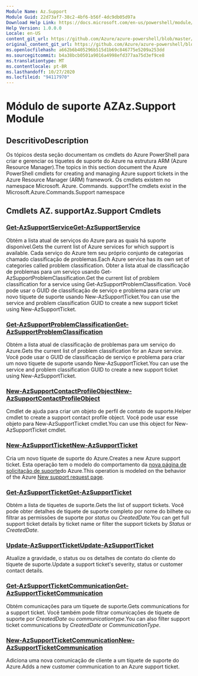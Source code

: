 ```yaml
---
Module Name: Az.Support
Module Guid: 22d73af7-38c2-4bf6-b56f-4dc9db05d97a
Download Help Link: https://docs.microsoft.com/en-us/powershell/module/az.support
Help Version: 1.0.0.0
Locale: en-US
content_git_url: https://github.com/Azure/azure-powershell/blob/master/src/Support/Support/help/Az.Support.md
original_content_git_url: https://github.com/Azure/azure-powershell/blob/master/src/Support/Support/help/Az.Support.md
ms.openlocfilehash: a662b6b405296b515d1b69c846775e5209a253dd
ms.sourcegitcommit: b4a38bcb0501a9016a4998efd377aa75d3ef9ce8
ms.translationtype: MT
ms.contentlocale: pt-BR
ms.lasthandoff: 10/27/2020
ms.locfileid: "94117970"
---
```

# <span data-ttu-id="4e8bb-101">Módulo de suporte AZ</span><span class="sxs-lookup"><span data-stu-id="4e8bb-101">Az.Support Module</span></span>
## <span data-ttu-id="4e8bb-102">Descritivo</span><span class="sxs-lookup"><span data-stu-id="4e8bb-102">Description</span></span>
<span data-ttu-id="4e8bb-103">Os tópicos desta seção documentam os cmdlets do Azure PowerShell para criar e gerenciar os tíquetes de suporte do Azure na estrutura ARM (Azure Resource Manager).</span><span class="sxs-lookup"><span data-stu-id="4e8bb-103">The topics in this section document the Azure PowerShell cmdlets for creating and managing Azure support tickets in the Azure Resource Manager (ARM) framework.</span></span> <span data-ttu-id="4e8bb-104">Os cmdlets existem no namespace Microsoft. Azure. Commands. support</span><span class="sxs-lookup"><span data-stu-id="4e8bb-104">The cmdlets exist in the Microsoft.Azure.Commands.Support namespace</span></span>

## <span data-ttu-id="4e8bb-105">Cmdlets AZ. support</span><span class="sxs-lookup"><span data-stu-id="4e8bb-105">Az.Support Cmdlets</span></span>
### [<span data-ttu-id="4e8bb-106">Get-AzSupportService</span><span class="sxs-lookup"><span data-stu-id="4e8bb-106">Get-AzSupportService</span></span>](Get-AzSupportService.md)
<span data-ttu-id="4e8bb-107">Obtém a lista atual de serviços do Azure para as quais há suporte disponível.</span><span class="sxs-lookup"><span data-stu-id="4e8bb-107">Gets the current list of Azure services for which support is available.</span></span> <span data-ttu-id="4e8bb-108">Cada serviço do Azure tem seu próprio conjunto de categorias chamado classificação de problemas.</span><span class="sxs-lookup"><span data-stu-id="4e8bb-108">Each Azure service has its own set of categories called problem classification.</span></span> <span data-ttu-id="4e8bb-109">Obter a lista atual de classificação de problemas para um serviço usando Get-AzSupportProblemClassification.</span><span class="sxs-lookup"><span data-stu-id="4e8bb-109">Get the current list of problem classification for a service using Get-AzSupportProblemClassification.</span></span> <span data-ttu-id="4e8bb-110">Você pode usar o GUID de classificação de serviço e problema para criar um novo tíquete de suporte usando New-AzSupportTicket.</span><span class="sxs-lookup"><span data-stu-id="4e8bb-110">You can use the service and problem classification GUID to create a new support ticket using New-AzSupportTicket.</span></span>

### [<span data-ttu-id="4e8bb-111">Get-AzSupportProblemClassification</span><span class="sxs-lookup"><span data-stu-id="4e8bb-111">Get-AzSupportProblemClassification</span></span>](Get-AzSupportProblemClassification.md)
<span data-ttu-id="4e8bb-112">Obtém a lista atual de classificação de problemas para um serviço do Azure.</span><span class="sxs-lookup"><span data-stu-id="4e8bb-112">Gets the current list of problem classification for an Azure service.</span></span> <span data-ttu-id="4e8bb-113">Você pode usar o GUID de classificação de serviço e problema para criar um novo tíquete de suporte usando New-AzSupportTicket.</span><span class="sxs-lookup"><span data-stu-id="4e8bb-113">You can use the service and problem classification GUID to create a new support ticket using New-AzSupportTicket.</span></span> 

### [<span data-ttu-id="4e8bb-114">New-AzSupportContactProfileObject</span><span class="sxs-lookup"><span data-stu-id="4e8bb-114">New-AzSupportContactProfileObject</span></span>](New-AzSupportContactProfileObject.md)
<span data-ttu-id="4e8bb-115">Cmdlet de ajuda para criar um objeto de perfil de contato de suporte.</span><span class="sxs-lookup"><span data-stu-id="4e8bb-115">Helper cmdlet to create a support contact profile object.</span></span> <span data-ttu-id="4e8bb-116">Você pode usar esse objeto para New-AzSupportTicket cmdlet.</span><span class="sxs-lookup"><span data-stu-id="4e8bb-116">You can use this object for New-AzSupportTicket cmdlet.</span></span>

### [<span data-ttu-id="4e8bb-117">New-AzSupportTicket</span><span class="sxs-lookup"><span data-stu-id="4e8bb-117">New-AzSupportTicket</span></span>](New-AzSupportTicket.md)
<span data-ttu-id="4e8bb-118">Cria um novo tíquete de suporte do Azure.</span><span class="sxs-lookup"><span data-stu-id="4e8bb-118">Creates a new Azure support ticket.</span></span> <span data-ttu-id="4e8bb-119">Esta operação tem o modelo do comportamento da [nova página de solicitação de suporte](https://portal.azure.com/#blade/Microsoft_Azure_Support/HelpAndSupportBlade/overview)do Azure.</span><span class="sxs-lookup"><span data-stu-id="4e8bb-119">This operation is modeled on the behavior of the Azure [New support request page](https://portal.azure.com/#blade/Microsoft_Azure_Support/HelpAndSupportBlade/overview).</span></span>

### [<span data-ttu-id="4e8bb-120">Get-AzSupportTicket</span><span class="sxs-lookup"><span data-stu-id="4e8bb-120">Get-AzSupportTicket</span></span>](Get-AzSupportTicket.md)
<span data-ttu-id="4e8bb-121">Obtém a lista de tíquetes de suporte.</span><span class="sxs-lookup"><span data-stu-id="4e8bb-121">Gets the list of support tickets.</span></span> <span data-ttu-id="4e8bb-122">Você pode obter detalhes de tíquete de suporte completo por nome do bilhete ou filtrar as permissões de suporte por *status* ou *CreatedDate*.</span><span class="sxs-lookup"><span data-stu-id="4e8bb-122">You can get full support ticket details by ticket name or filter the support tickets by *Status* or *CreatedDate*.</span></span>

### [<span data-ttu-id="4e8bb-123">Update-AzSupportTicket</span><span class="sxs-lookup"><span data-stu-id="4e8bb-123">Update-AzSupportTicket</span></span>](Update-AzSupportTicket.md)
<span data-ttu-id="4e8bb-124">Atualize a gravidade, o status ou os detalhes de contato do cliente do tíquete de suporte.</span><span class="sxs-lookup"><span data-stu-id="4e8bb-124">Update a support ticket's severity, status or customer contact details.</span></span>

### [<span data-ttu-id="4e8bb-125">Get-AzSupportTicketCommunication</span><span class="sxs-lookup"><span data-stu-id="4e8bb-125">Get-AzSupportTicketCommunication</span></span>](Get-AzSupportTicketCommunication.md)
<span data-ttu-id="4e8bb-126">Obtém comunicações para um tíquete de suporte.</span><span class="sxs-lookup"><span data-stu-id="4e8bb-126">Gets communications for a support ticket.</span></span> <span data-ttu-id="4e8bb-127">Você também pode filtrar comunicações de tíquete de suporte por *CreatedDate* ou *communicationtype*.</span><span class="sxs-lookup"><span data-stu-id="4e8bb-127">You can also filter support ticket communications by *CreatedDate* or *CommunicationType*.</span></span> 

### [<span data-ttu-id="4e8bb-128">New-AzSupportTicketCommunication</span><span class="sxs-lookup"><span data-stu-id="4e8bb-128">New-AzSupportTicketCommunication</span></span>](New-AzSupportTicketCommunication.md)
<span data-ttu-id="4e8bb-129">Adiciona uma nova comunicação de cliente a um tíquete de suporte do Azure.</span><span class="sxs-lookup"><span data-stu-id="4e8bb-129">Adds a new customer communication to an Azure support ticket.</span></span> 



